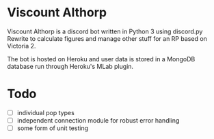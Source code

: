 Viscount Althorp
================
Viscount Althorp is a discord bot written in Python 3 using discord.py Rewrite
to calculate figures and manage other stuff for an RP based on Victoria 2.

The bot is hosted on Heroku and user data is stored in a MongoDB database run
through Heroku's MLab plugin.


Todo
====
- [ ] individual pop types
- [ ] independent connection module for robust error handling
- [ ] some form of unit testing
